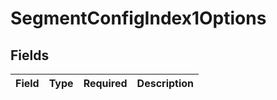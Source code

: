 # SegmentConfigIndex1Options


## Fields

| Field       | Type        | Required    | Description |
| ----------- | ----------- | ----------- | ----------- |